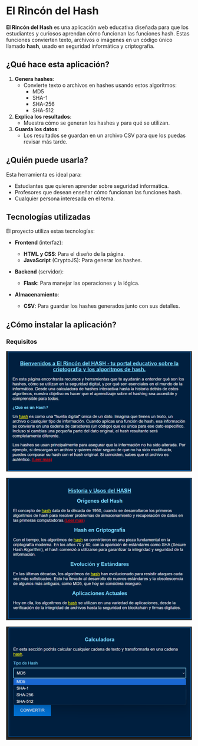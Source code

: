 # El Rincón del Hash

**El Rincón del Hash** es una aplicación web educativa diseñada para que los estudiantes y curiosos aprendan cómo funcionan las funciones hash. Estas funciones convierten texto, archivos o imágenes en un código único llamado **hash**, usado en seguridad informática y criptografía.

## ¿Qué hace esta aplicación?

1. **Genera hashes**:
   - Convierte texto o archivos en hashes usando estos algoritmos:
     - MD5
     - SHA-1
     - SHA-256
     - SHA-512
2. **Explica los resultados**:
   - Muestra cómo se generan los hashes y para qué se utilizan.
3. **Guarda los datos**:
   - Los resultados se guardan en un archivo CSV para que los puedas revisar más tarde.

## ¿Quién puede usarla?

Esta herramienta es ideal para:
- Estudiantes que quieren aprender sobre seguridad informática.
- Profesores que desean enseñar cómo funcionan las funciones hash.
- Cualquier persona interesada en el tema.

## Tecnologías utilizadas

El proyecto utiliza estas tecnologías:

- **Frontend** (interfaz):
  - **HTML y CSS**: Para el diseño de la página.
  - **JavaScript** (CryptoJS): Para generar los hashes.

- **Backend** (servidor):
  - **Flask**: Para manejar las operaciones y la lógica.

- **Almacenamiento**:
  - **CSV**: Para guardar los hashes generados junto con sus detalles.

## ¿Cómo instalar la aplicación?

### Requisitos

![Texto alternativo](img/captura1.png)


![Texto alternativo](img/captura2.png)


![Texto alternativo](img/captura3.png)
